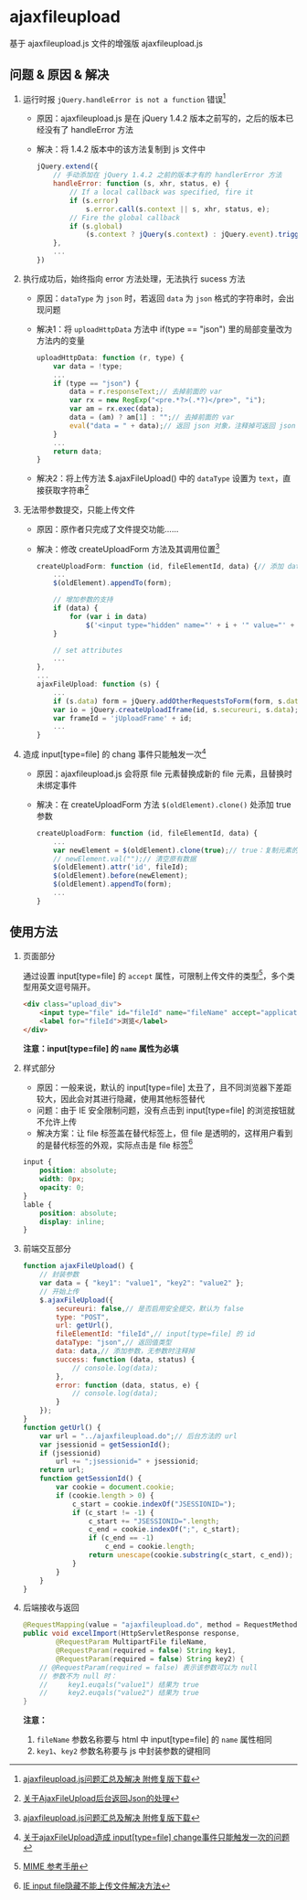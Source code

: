 # ajaxfileupload

基于 ajaxfileupload.js 文件的增强版 ajaxfileupload.js

## 问题 & 原因 & 解决

1. 运行时报 `jQuery.handleError is not a function` 错误[^1]

    * 原因：ajaxfileupload.js 是在 jQuery 1.4.2 版本之前写的，之后的版本已经没有了 handleError 方法

    * 解决：将 1.4.2 版本中的该方法复制到 js 文件中

        ```javascript
        jQuery.extend({
            // 手动添加在 jQuery 1.4.2 之前的版本才有的 handlerError 方法
            handleError: function (s, xhr, status, e) {
                // If a local callback was specified, fire it
                if (s.error)
                    s.error.call(s.context || s, xhr, status, e);
                // Fire the global callback
                if (s.global)
                    (s.context ? jQuery(s.context) : jQuery.event).trigger("ajaxError", [xhr, s, e]);
            },
            ...
        })
        ```

2. 执行成功后，始终指向 error 方法处理，无法执行 sucess 方法

    * 原因：`dataType` 为 `json` 时，若返回 `data` 为 `json` 格式的字符串时，会出现问题

    * 解决1：将 `uploadHttpData` 方法中 if(type == "json") 里的局部变量改为方法内的变量

        ```javascript
        uploadHttpData: function (r, type) {
            var data = !type;
            ...
            if (type == "json") {
                data = r.responseText;// 去掉前面的 var
                var rx = new RegExp("<pre.*?>(.*?)</pre>", "i");
                var am = rx.exec(data);
                data = (am) ? am[1] : "";// 去掉前面的 var
                eval("data = " + data);// 返回 json 对象，注释掉可返回 json 格式的字符串
            }
            ...
            return data;
        }
        ```

    * 解决2：将上传方法 $.ajaxFileUpload() 中的 `dataType` 设置为 `text`，直接获取字符串[^2]

3. 无法带参数提交，只能上传文件

    * 原因：原作者只完成了文件提交功能……

    * 解决：修改 createUploadForm 方法及其调用位置[^1]

        ```javascript
        createUploadForm: function (id, fileElementId, data) {// 添加 data 参数
            ...
            $(oldElement).appendTo(form);

            // 增加参数的支持
            if (data) {
                for (var i in data)
                    $('<input type="hidden" name="' + i + '" value="' + data[i] + '" />').appendTo(form);
            }

            // set attributes
            ...
        },
        ...
        ajaxFileUpload: function (s) {
            ...
            if (s.data) form = jQuery.addOtherRequestsToForm(form, s.data);
            var io = jQuery.createUploadIframe(id, s.secureuri, s.data);// 添加传入参数 s.data
            var frameId = 'jUploadFrame' + id;
            ...
        }
        ```

4. 造成 input[type=file] 的 chang 事件只能触发一次[^3]

    * 原因：ajaxfileupload.js 会将原 file 元素替换成新的 file 元素，且替换时未绑定事件

    * 解决：在 createUploadForm 方法 `$(oldElement).clone()` 处添加 true 参数

        ```javascript
        createUploadForm: function (id, fileElementId, data) {
            ...
            var newElement = $(oldElement).clone(true);// true：复制元素的同时复制事件
            // newElement.val("");// 清空原有数据
            $(oldElement).attr('id', fileId);
            $(oldElement).before(newElement);
            $(oldElement).appendTo(form);
            ...
        }
        ```

## 使用方法

1. 页面部分

    通过设置 input[type=file] 的 `accept` 属性，可限制上传文件的类型[^4]，多个类型用英文逗号隔开。

    ```html
    <div class="upload_div">
        <input type="file" id="fileId" name="fileName" accept="application/vnd.ms-excel,application/vnd.openxmlformats-officedocument.spreadsheetml.sheet" />
        <label for="fileId">浏览</label>
    </div>
    ```

    **注意：input[type=file] 的 `name` 属性为必填**

2. 样式部分

    * 原因：一般来说，默认的 input[type=file] 太丑了，且不同浏览器下差距较大，因此会对其进行隐藏，使用其他标签替代
    * 问题：由于 IE 安全限制问题，没有点击到 input[type=file] 的浏览按钮就不允许上传
    * 解决方案：让 file 标签盖在替代标签上，但 file 是透明的，这样用户看到的是替代标签的外观，实际点击是 file 标签[^5]

    ```css
    input {
        position: absolute;
        width: 0px;
        opacity: 0;
    }
    lable {
        position: absolute;
        display: inline;
    }
    ```

3. 前端交互部分

    ```javascript
    function ajaxFileUpload() {
        // 封装参数
        var data = { "key1": "value1", "key2": "value2" };
        // 开始上传
        $.ajaxFileUpload({
            secureuri: false,// 是否启用安全提交，默认为 false
            type: "POST",
            url: getUrl(),
            fileElementId: "fileId",// input[type=file] 的 id
            dataType: "json",// 返回值类型
            data: data,// 添加参数，无参数时注释掉
            success: function (data, status) {
                // console.log(data);
            },
            error: function (data, status, e) {
                // console.log(data);
            }
        });
    }
    function getUrl() {
        var url = "../ajaxfileupload.do";// 后台方法的 url
        var jsessionid = getSessionId();
        if (jsessionid)
            url += ";jsessionid=" + jsessionid;
        return url;
        function getSessionId() {
            var cookie = document.cookie;
            if (cookie.length > 0) {
                c_start = cookie.indexOf("JSESSIONID=");
                if (c_start != -1) {
                    c_start += "JSESSIONID=".length;
                    c_end = cookie.indexOf(";", c_start);
                    if (c_end == -1)
                        c_end = cookie.length;
                    return unescape(cookie.substring(c_start, c_end));
                }
            }
        }
    }
    ```

4. 后端接收与返回

    ```java
    @RequestMapping(value = "ajaxfileupload.do", method = RequestMethod.POST)
    public void excelImport(HttpServletResponse response,
            @RequestParam MultipartFile fileName,
            @RequestParam(required = false) String key1,
            @RequestParam(required = false) String key2) {
        // @RequestParam(required = false) 表示该参数可以为 null
        // 参数不为 null 时：
        //     key1.euqals("value1") 结果为 true
        //     key2.euqals("value2") 结果为 true
    }
    ```

    **注意：**
    1. `fileName` 参数名称要与 html 中 input[type=file] 的 `name` 属性相同
    2. `key1`、`key2` 参数名称要与 js 中封装参数的键相同

[^1]: [ajaxfileupload.js问题汇总及解决 附修复版下载](https://blog.yadgen.com/?p=970)
[^2]: [关于AjaxFileUpload后台返回Json的处理](https://blog.csdn.net/gisredevelopment/article/details/29869109)
[^3]: [关于ajaxFileUpload造成 input[type=file] change事件只能触发一次的问题](https://blog.csdn.net/sinat_34930640/article/details/77368681)
[^4]: [MIME 参考手册](http://www.w3school.com.cn/media/media_mimeref.asp)
[^5]: [IE input file隐藏不能上传文件解决方法](http://www.qttc.net/201305334.html)